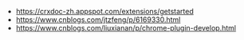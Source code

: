 * https://crxdoc-zh.appspot.com/extensions/getstarted
* https://www.cnblogs.com/jtzfeng/p/6169330.html
* https://www.cnblogs.com/liuxianan/p/chrome-plugin-develop.html